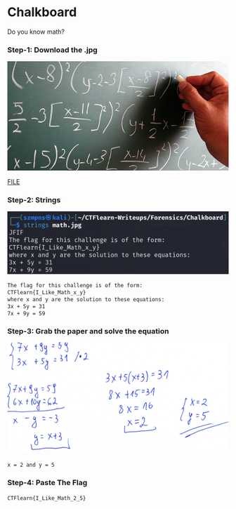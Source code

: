# Chalkboard 

Do you know math?

### Step-1: Download the .jpg

![jpg](math.jpg)

[FILE](math.jpg)

### Step-2: Strings

![Strings](chalkstrings.png)

```
The flag for this challenge is of the form:
CTFlearn{I_Like_Math_x_y}
where x and y are the solution to these equations:
3x + 5y = 31
7x + 9y = 59

```

### Step-3: Grab the paper and solve the equation

![Equation](equation.jpg)

`x = 2 and y = 5`

### Step-4: Paste The Flag

```
CTFlearn{I_Like_Math_2_5}
```

